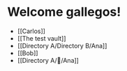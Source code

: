 # Welcome gallegos!

* [[Carlos]]
* [[The test vault]]
* [[Directory A/Directory B/Ana]]
* [[Bob]]
* [[Directory A/🦐/Ana]]

